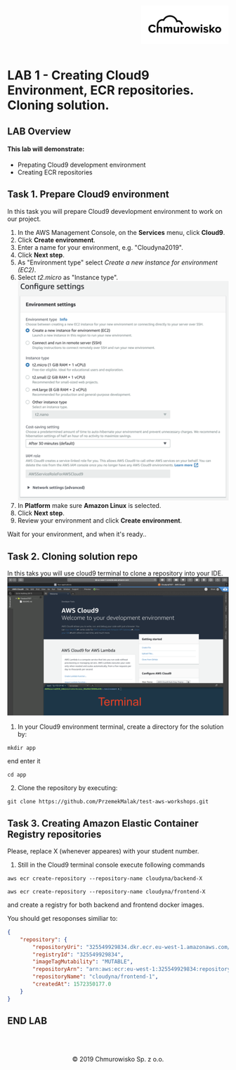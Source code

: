 <img src="../img/logo.png" alt="Chmurowisko logo" width="200" align="right">
<br><br>
<br><br>
<br><br>

# LAB 1 - Creating Cloud9 Environment, ECR repositories. Cloning solution.

## LAB Overview

#### This lab will demonstrate:
 * Prepating Cloud9 development environment
 * Creating ECR repositories

## Task 1. Prepare Cloud9 environment

In this task you will prepare Cloud9 devevlopment environment to work on our project.

1. In the AWS Management Console, on the **Services** menu, click **Cloud9**.
2. Click **Create environment**.
3. Enter a name for your environment, e.g. "Cloudyna2019".
4. Click **Next step**.
5. As "Environment type" select *Create a new instance for environment (EC2)*.
6. Select *t2.micro* as "Instance type".
![Cloud9](img/cloud9_settings.png)
7. In **Platform** make sure **Amazon Linux** is selected.
8. Click **Next step**.
9. Review your environment and click **Create environment**.

Wait for your environment, and when it's ready..

## Task 2. Cloning solution repo
In this taks you will use cloud9 terminal to clone a repository into your IDE.
![terminal](img/terminal.png)
1. In your Cloud9 environment terminal, create a directory for the solution by:
```
mkdir app
```
end enter it
```
cd app
```
2. Clone the repository by executing:
```
git clone https://github.com/PrzemekMalak/test-aws-workshops.git
```

## Task 3. Creating Amazon Elastic Container Registry repositories

Please, replace X (whenever appeares) with your student number.

1. Still in the Cloud9 terminal console execute following commands
```
aws ecr create-repository --repository-name cloudyna/backend-X
```

```
aws ecr create-repository --repository-name cloudyna/frontend-X
```

and create a registry for both backend and frontend docker images.

You should get resoponses similiar to:
```json
{
    "repository": {
        "repositoryUri": "325549929834.dkr.ecr.eu-west-1.amazonaws.com/cloudyna/frontend-1", 
        "registryId": "325549929834", 
        "imageTagMutability": "MUTABLE", 
        "repositoryArn": "arn:aws:ecr:eu-west-1:325549929834:repository/cloudyna/frontend-1", 
        "repositoryName": "cloudyna/frontend-1", 
        "createdAt": 1572350177.0
    }
}
```


## END LAB

<br><br>

<center><p>&copy; 2019 Chmurowisko Sp. z o.o.<p></center>
